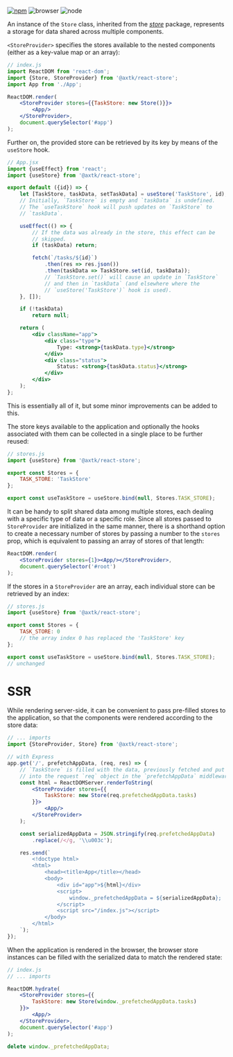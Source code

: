 [![npm](https://img.shields.io/npm/v/@axtk/react-store?labelColor=royalblue&color=royalblue&style=flat-square)](https://www.npmjs.com/package/@axtk/react-store)
![browser](https://img.shields.io/badge/browser-✓-blue?labelColor=dodgerblue&color=dodgerblue&style=flat-square)
![node](https://img.shields.io/badge/node-✓-blue?labelColor=dodgerblue&color=dodgerblue&style=flat-square)

An instance of the `Store` class, inherited from the *[store](https://github.com/axtk/store)* package, represents a storage for data shared across multiple components.

`<StoreProvider>` specifies the stores available to the nested components (either as a key-value map or an array):

```jsx
// index.js
import ReactDOM from 'react-dom';
import {Store, StoreProvider} from '@axtk/react-store';
import App from './App';

ReactDOM.render(
    <StoreProvider stores={{TaskStore: new Store()}}>
        <App/>
    </StoreProvider>,
    document.querySelector('#app')
);
```

Further on, the provided store can be retrieved by its key by means of the `useStore` hook.

```jsx
// App.jsx
import {useEffect} from 'react';
import {useStore} from '@axtk/react-store';

export default ({id}) => {
    let [TaskStore, taskData, setTaskData] = useStore('TaskStore', id);
    // Initially, `TaskStore` is empty and `taskData` is undefined.
    // The `useTaskStore` hook will push updates on `TaskStore` to
    // `taskData`.

    useEffect(() => {
        // If the data was already in the store, this effect can be
        // skipped.
        if (taskData) return;

        fetch(`/tasks/${id}`)
            .then(res => res.json())
            .then(taskData => TaskStore.set(id, taskData));
            // `TaskStore.set()` will cause an update in `TaskStore`
            // and then in `taskData` (and elsewhere where the
            // `useStore('TaskStore')` hook is used).
    }, []);

    if (!taskData)
        return null;

    return (
        <div className="app">
            <div class="type">
                Type: <strong>{taskData.type}</strong>
            </div>
            <div class="status">
                Status: <strong>{taskData.status}</strong>
            </div>
        </div>
    );
};
```

This is essentially all of it, but some minor improvements can be added to this.

The store keys available to the application and optionally the hooks associated with them can be collected in a single place to be further reused:

```js
// stores.js
import {useStore} from '@axtk/react-store';

export const Stores = {
    TASK_STORE: 'TaskStore'
};

export const useTaskStore = useStore.bind(null, Stores.TASK_STORE);
```

It can be handy to split shared data among multiple stores, each dealing with a specific type of data or a specific role. Since all stores passed to `StoreProvider` are initialized in the same manner, there is a shorthand option to create a necessary number of stores by passing a number to the `stores` prop, which is equivalent to passing an array of stores of that length:

```jsx
ReactDOM.render(
    <StoreProvider stores={1}><App/></StoreProvider>,
    document.querySelector('#root')
);
```

If the stores in a `StoreProvider` are an array, each individual store can be retrieved by an index:

```js
// stores.js
import {useStore} from '@axtk/react-store';

export const Stores = {
    TASK_STORE: 0
    // the array index 0 has replaced the 'TaskStore' key
};

export const useTaskStore = useStore.bind(null, Stores.TASK_STORE);
// unchanged
```

# SSR

While rendering server-side, it can be convenient to pass pre-filled stores to the application, so that the components were rendered according to the store data:

```jsx
// ... imports
import {StoreProvider, Store} from '@axtk/react-store';

// with Express
app.get('/', prefetchAppData, (req, res) => {
    // `TaskStore` is filled with the data, previously fetched and put
    // into the request `req` object in the `prefetchAppData` middleware
    const html = ReactDOMServer.renderToString(
        <StoreProvider stores={{
            TaskStore: new Store(req.prefetchedAppData.tasks)
        }}>
            <App/>
        </StoreProvider>
    );

    const serializedAppData = JSON.stringify(req.prefetchedAppData)
        .replace(/</g, '\\u003c');

    res.send(`
        <!doctype html>
        <html>
            <head><title>App</title></head>
            <body>
                <div id="app">${html}</div>
                <script>
                    window._prefetchedAppData = ${serializedAppData};
                </script>
                <script src="/index.js"></script>
            </body>
        </html>
    `);
});
```

When the application is rendered in the browser, the browser store instances can be filled with the serialized data to match the rendered state:

```jsx
// index.js
// ... imports

ReactDOM.hydrate(
    <StoreProvider stores={{
        TaskStore: new Store(window._prefetchedAppData.tasks)
    }}>
        <App/>
    </StoreProvider>,
    document.querySelector('#app')
);

delete window._prefetchedAppData;
```
